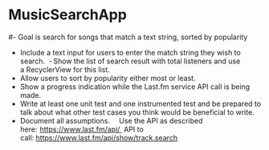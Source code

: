 # MusicSearchApp

#- Goal is search for songs that match a text string, sorted by popularity 
- Include a text input for users to enter the match string they wish to search. 
- Show the list of search result with total listeners and use a RecyclerView for this list. 
- Allow users to sort by popularity either most or least. 
- Show a progress indication while the Last.fm service API call is being made. 
- Write at least one unit test and one instrumented test and be prepared to talk about what other test
cases you think would be beneficial to write. 
- Document all assumptions. 
  
Use the API as described here:  https://www.last.fm/api/ 
API to call: https://www.last.fm/api/show/track.search
